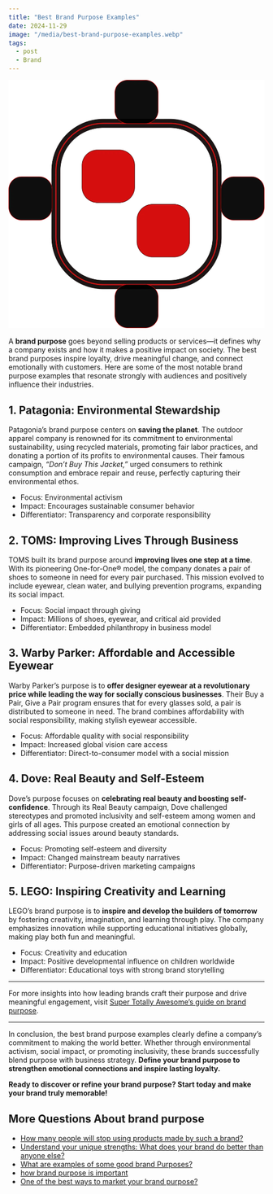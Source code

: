 ```yaml
---
title: "Best Brand Purpose Examples"
date: 2024-11-29
image: "/media/best-brand-purpose-examples.webp"
tags:
  - post
  - Brand
---
```


![Best Brand Purpose Examples](/media/best-brand-purpose-examples.webp)

A **brand purpose** goes beyond selling products or services—it defines why a company exists and how it makes a positive impact on society. The best brand purposes inspire loyalty, drive meaningful change, and connect emotionally with customers. Here are some of the most notable brand purpose examples that resonate strongly with audiences and positively influence their industries.

## 1. **Patagonia: Environmental Stewardship**

Patagonia’s brand purpose centers on **saving the planet**. The outdoor apparel company is renowned for its commitment to environmental sustainability, using recycled materials, promoting fair labor practices, and donating a portion of its profits to environmental causes. Their famous campaign, *“Don’t Buy This Jacket,”* urged consumers to rethink consumption and embrace repair and reuse, perfectly capturing their environmental ethos.

- Focus: Environmental activism
- Impact: Encourages sustainable consumer behavior
- Differentiator: Transparency and corporate responsibility

## 2. **TOMS: Improving Lives Through Business**

TOMS built its brand purpose around **improving lives one step at a time**. With its pioneering One-for-One® model, the company donates a pair of shoes to someone in need for every pair purchased. This mission evolved to include eyewear, clean water, and bullying prevention programs, expanding its social impact.

- Focus: Social impact through giving
- Impact: Millions of shoes, eyewear, and critical aid provided
- Differentiator: Embedded philanthropy in business model

## 3. **Warby Parker: Affordable and Accessible Eyewear**

Warby Parker’s purpose is to **offer designer eyewear at a revolutionary price while leading the way for socially conscious businesses**. Their Buy a Pair, Give a Pair program ensures that for every glasses sold, a pair is distributed to someone in need. The brand combines affordability with social responsibility, making stylish eyewear accessible.

- Focus: Affordable quality with social responsibility
- Impact: Increased global vision care access
- Differentiator: Direct-to-consumer model with a social mission

## 4. **Dove: Real Beauty and Self-Esteem**

Dove’s purpose focuses on **celebrating real beauty and boosting self-confidence**. Through its Real Beauty campaign, Dove challenged stereotypes and promoted inclusivity and self-esteem among women and girls of all ages. This purpose created an emotional connection by addressing social issues around beauty standards.

- Focus: Promoting self-esteem and diversity
- Impact: Changed mainstream beauty narratives
- Differentiator: Purpose-driven marketing campaigns

## 5. **LEGO: Inspiring Creativity and Learning**

LEGO’s brand purpose is to **inspire and develop the builders of tomorrow** by fostering creativity, imagination, and learning through play. The company emphasizes innovation while supporting educational initiatives globally, making play both fun and meaningful.

- Focus: Creativity and education
- Impact: Positive developmental influence on children worldwide
- Differentiator: Educational toys with strong brand storytelling

---

For more insights into how leading brands craft their purpose and drive meaningful engagement, visit [Super Totally Awesome’s guide on brand purpose](https://supertotallyawesome.com/posts/brand-purpose).

---

In conclusion, the best brand purpose examples clearly define a company’s commitment to making the world better. Whether through environmental activism, social impact, or promoting inclusivity, these brands successfully blend purpose with business strategy. **Define your brand purpose to strengthen emotional connections and inspire lasting loyalty.**

**Ready to discover or refine your brand purpose? Start today and make your brand truly memorable!**

## More Questions About brand purpose

- [How many people will stop using products made by such a brand?](/posts/how-many-people-will-stop-using-products-made-by-s)
- [Understand your unique strengths: What does your brand do better than anyone else?](/posts/understand-your-unique-strengths-what-does-your-br)
- [What are examples of some good brand Purposes?](/posts/what-are-examples-of-some-good-brand-purposes)
- [how brand purpose is important](/posts/how-brand-purpose-is-important)
- [One of the best ways to market your brand purpose?](/posts/one-of-the-best-ways-to-market-your-brand-purpose)
